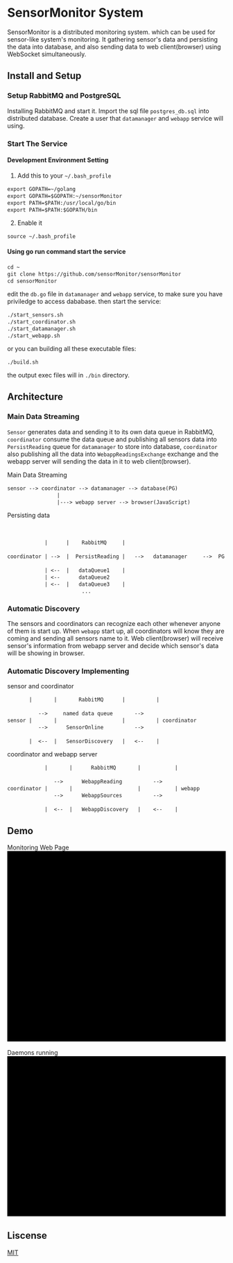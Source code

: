 # SensorMonitor System
SensorMonitor is a distributed monitoring system. which can be used for sensor-like system's monitoring. It gathering sensor's data and persisting the data into database, and also sending data to web client(browser) using WebSocket simultaneously.



## Install and Setup

### Setup RabbitMQ and PostgreSQL
Installing RabbitMQ and start it.
Import the sql file `postgres_db.sql` into distributed database.
Create a user that `datamanager` and `webapp` service will using.

### Start The Service

#### Development Environment Setting
1. Add this to your `~/.bash_profile`
```
export GOPATH=~/golang
export GOPATH=$GOPATH:~/sensorMonitor
export PATH=$PATH:/usr/local/go/bin
export PATH=$PATH:$GOPATH/bin
```
2. Enable it
```
source ~/.bash_profile
```

#### Using go run command start the service
```
cd ~
git clone https://github.com/sensorMonitor/sensorMonitor
cd sensorMonitor
```
edit the `db.go` file in `datamanager` and `webapp` service, to make sure you have priviledge
to access dababase.
then start the service:
```
./start_sensors.sh
./start_coordinator.sh
./start_datamanager.sh
./start_webapp.sh
```
or you can building all these executable files:
```
./build.sh
```
the output exec files will in `./bin` directory.


## Architecture

### Main Data Streaming
`Sensor` generates data and sending it to its own data queue in RabbitMQ, `coordinator` consume the data queue and publishing all sensors data into `PersistReading` queue for `datamanager` to store into database, `coordinator` also publishing all the data into `WebappReadingsExchange` exchange and the webapp server will sending the data in it to web client(browser).

Main Data Streaming
```
sensor --> coordinator --> datamanager --> database(PG)
                |
                |---> webapp server --> browser(JavaScript)      
```
Persisting data

```


            |      |    RabbitMQ     |           

coordinator | -->  |  PersistReading |   -->   datamanager     -->  PG

            | <--  |   dataQueue1    |
            | <--      dataQueue2                 
            | <--  |   dataQueue3    |
                        ...

```


### Automatic Discovery
The sensors and coordinators can recognize each other whenever anyone of them is start up.
When `webapp` start up, all coordinators will know they are coming and sending
all sensors name to it.
Web client(browser) will receive sensor's information from webapp server and decide which sensor's data will be showing in browser.

### Automatic Discovery Implementing

sensor and coordinator
```
       |       |       RabbitMQ      |          |

          -->     named data queue       -->
sensor |       |                     |          | coordinator
          -->      SensorOnline          -->

       |  <--  |   SensorDiscovery   |   <--    |

```
coordinator and webapp server
```
            |       |      RabbitMQ       |           |

               -->      WebappReading          -->
coordinator |       |                     |           | webapp
               -->      WebappSources          -->

            |  <--  |   WebappDiscovery   |    <--    |

```
## Demo
Monitoring Web Page
![webPage](docs/imgs/monitor_page.gif)

Daemons running
![daemon_running](docs/imgs/daemons.gif)


## Liscense
[MIT](https://opensource.org/licenses/MIT)
